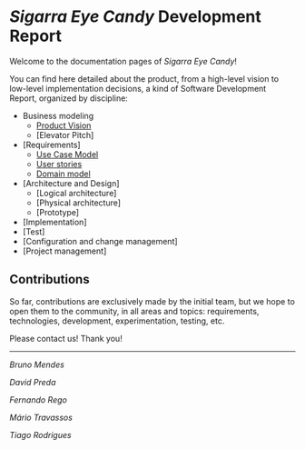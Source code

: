 # _Sigarra Eye Candy_ Development Report

Welcome to the documentation pages of _Sigarra Eye Candy_!

You can find here detailed about the product, from a high-level vision to low-level implementation decisions, a kind of Software Development Report, organized by discipline:

-   Business modeling
    -   [Product Vision](https://github.com/LEIC-ES-2021-22/3LEIC09T3/blob/main/docs/product_vision.md)
    -   [Elevator Pitch]
-   [Requirements]
    -   [Use Case Model](https://github.com/LEIC-ES-2021-22/3LEIC09T3/blob/main/docs/requirements.md#use-case-model=)
    -   [User stories](https://github.com/LEIC-ES-2021-22/3LEIC09T3/issues?q=is%3Aissue+label%3A%22user+story%22+)
    -   [Domain model](https://github.com/LEIC-ES-2021-22/3LEIC09T3/blob/main/docs/requirements.md#domain-model=)
-   [Architecture and Design]
    -   [Logical architecture]
    -   [Physical architecture]
    -   [Prototype]
-   [Implementation]
-   [Test]
-   [Configuration and change management]
-   [Project management]

## Contributions

So far, contributions are exclusively made by the initial team, but we hope to open them to the community, in all areas and topics: requirements, technologies, development, experimentation, testing, etc.

Please contact us!
Thank you!

---

_Bruno Mendes_

_David Preda_

_Fernando Rego_

_Mário Travassos_

_Tiago Rodrigues_
